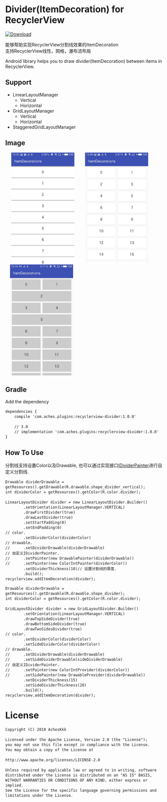 # Divider(ItemDecoration) for RecyclerView

[![Download](https://api.bintray.com/packages/sheldonchen0922/plugin/recyclerview-divider/images/download.svg)](https://bintray.com/sheldonchen0922/plugin/recyclerview-divider/_latestVersion)

能够帮助实现RecyclerView分割线效果的ItemDecoration<br>
支持RecyclerView线性，网格，瀑布流布局

Android library helps you to draw divider(ItemDecoration) between items in RecyclerView.

## Support
- LinearLayoutManager
  - Vertical
  - Horizontal
- GridLayoutManager
  - Vertical
  - Horizontal
- StaggeredGridLayoutManager

## Image
<div>
  <img src="gif/S80417-153516.jpg" width = "200" height = "350" hspace = "15"/>
  <img src="gif/S80417-154641.jpg" width = "200" height = "350" hspace = "15"/>
  <img src="gif/S80427-151850.jpg" width = "200" height = "350" hspace = "15"/>
</div>

## Gradle
Add the dependency
```
dependencies {
    compile 'com.aches.plugins:recyclerview-divider:1.0.0'

    // 3.0
    // implementation 'com.aches.plugins:recyclerview-divider:1.0.0'
}
```

## How To Use
分割线支持设置Color以及Drawable, 也可以通过实现接口[IDividerPainter](https://github.com/AchesKkk/ItemDecorations/blob/master/recyclerview-divider/src/main/java/com/sheldonchen/itemdecorations/painter/base/IDividerPainter.java)进行自定义分割线.
```
Drawable dividerDrawable = getResources().getDrawable(R.drawable.shape_divider_vertical);
int dividerColor = getResources().getColor(R.color.divider);
  
LinearLayoutDivider divider = new LinearLayoutDivider.Builder()
        .setOrientation(LinearLayoutManager.VERTICAL)
        .drawFirstDivider(true)
        .drawLastDivider(true)
        .setStartPadding(0)
        .setEndPadding(0)
// color.
        .setDividerColor(dividerColor)
// drawable.
//      .setDividerDrawable(dividerDrawable)
// 自定义IDividerPainter.
//      .setPainter(new DrawablePainter(dividerDrawable))
//      .setPainter(new ColorIntPainter(dividerColor))
        .setDividerThickness(10)// 设置分割线的厚度.
        .build();
recyclerview.addItemDecoration(divider);
```
```
Drawable dividerDrawable = getResources().getDrawable(R.drawable.shape_divider);
int dividerColor = getResources().getColor(R.color.divider);

GridLayoutDivider divider = new GridLayoutDivider.Builder()
        .setOrientation(LinearLayoutManager.VERTICAL)
        .drawTopSideDivider(true)
        .drawBottomSideDivider(true)
        .drawTwoSidesDivider(true)
// color.
        .setDividerColor(dividerColor)
        .setSideDividerColor(dividerColor)
// drawable.
//      .setDividerDrawable(dividerDrawable)
//      .setSideDividerDrawable(sideDividerDrawable)
// 自定义IDividerPainter.
//      .setPainter(new ColorIntProvider(dividerColor))
//      .setSidePainter(new DrawableProvider(dividerDrawable))
        .setDividerThickness(15)
        .setSideDividerThickness(20)
        .build();
recyclerview.addItemDecoration(divider);
```


# License
```
Copyright (C) 2018 AchesKkk

Licensed under the Apache License, Version 2.0 (the "License");
you may not use this file except in compliance with the License.
You may obtain a copy of the License at

http://www.apache.org/licenses/LICENSE-2.0

Unless required by applicable law or agreed to in writing, software
distributed under the License is distributed on an "AS IS" BASIS,
WITHOUT WARRANTIES OR CONDITIONS OF ANY KIND, either express or implied.
See the License for the specific language governing permissions and
limitations under the License.
```
